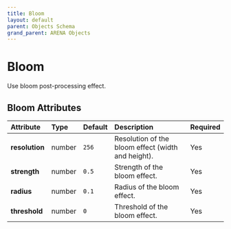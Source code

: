 ```yaml
---
title: Bloom
layout: default
parent: Objects Schema
grand_parent: ARENA Objects
---
```


<!--CAUTION: This file is autogenerated from https://github.com/arenaxr/arena-schemas. Changes made here may be overwritten.-->


Bloom
=====


Use bloom post-processing effect.

Bloom Attributes
-----------------

|Attribute|Type|Default|Description|Required|
| :--- | :--- | :--- | :--- | :--- |
|**resolution**|number|```256```|Resolution of the bloom effect (width and height).|Yes|
|**strength**|number|```0.5```|Strength of the bloom effect.|Yes|
|**radius**|number|```0.1```|Radius of the bloom effect.|Yes|
|**threshold**|number|```0```|Threshold of the bloom effect.|Yes|
